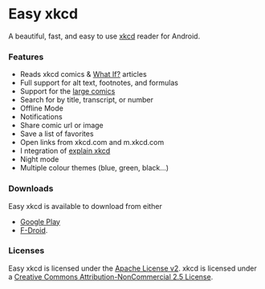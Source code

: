 # Easy xkcd
A beautiful, fast, and easy to use [xkcd](http://xkcd.com/) reader for Android.

### Features
* Reads xkcd comics & [What If?](https://what-if.xkcd.com/) articles
* Full support for alt text, footnotes, and formulas
* Support for the [large comics](http://xkcd.com/657/large/)
* Search for by title, transcript, or number
* Offline Mode
* Notifications
* Share comic url or image
* Save a list of favorites
* Open links from xkcd.com and m.xkcd.com
* I ntegration of [explain xkcd](http://www.explainxkcd.com) 
* Night mode
* Multiple colour themes (blue, green, black...)

### Downloads
Easy xkcd is available to download from either
* [Google Play](https://play.google.com/store/apps/details?id=de.tap.easy_xkcd)
* [F-Droid](https://f-droid.org/repository/browse/?fdid=de.tap.easy_xkcd).

### Licenses
Easy xkcd is licensed under the [Apache License v2](https://github.com/Foggalong/Easy_xkcd/blob/master/LICENSE). xkcd is licensed under a [Creative Commons Attribution-NonCommercial 2.5 License](http://creativecommons.org/licenses/by-nc/2.5/).
